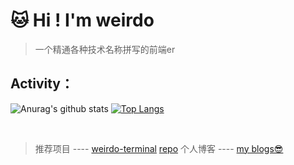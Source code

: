 
# 🐱 Hi ! I'm weirdo

> 一个精通各种技术名称拼写的前端er


## Activity：


![Anurag's github stats](https://github-readme-stats.vercel.app/api?username=2WeirDo&show_icons=true&theme=nightowl)
[![Top Langs](https://github-readme-stats.vercel.app/api/top-langs/?username=2WeirDo&layout=compact&hide=html)](https://github.com/anuraghazra/github-readme-stats)

<br/>



> 推荐项目 ---- [weirdo-terminal](https://www.weirdo-terminal.com/)  [repo](https://github.com/2WeirDo/weirdo_terminal)
> 个人博客 ----  [my blogs😎](https://2weirdo.github.io/)


